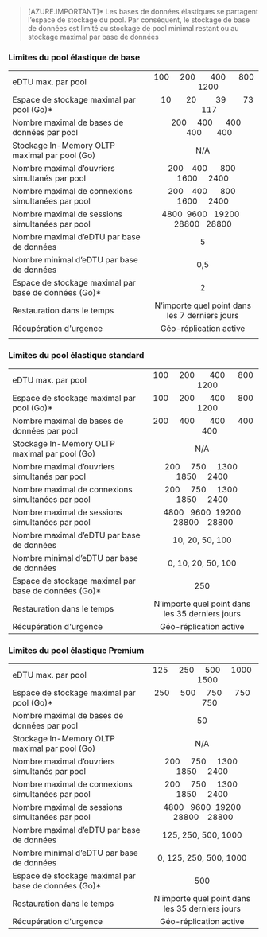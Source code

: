 
> [AZURE.IMPORTANT]* Les bases de données élastiques se partagent l’espace de stockage du pool. Par conséquent, le stockage de base de données est limité au stockage de pool minimal restant ou au stockage maximal par base de données

### Limites du pool élastique de base

| | |
|---|:---:|
| eDTU max. par pool | &nbsp;100 &nbsp;&nbsp;&nbsp; 200 &nbsp;&nbsp;&nbsp;&nbsp;&nbsp; 400 &nbsp;&nbsp;&nbsp;&nbsp; 800 &nbsp;&nbsp;&nbsp;&nbsp; 1200 |
| Espace de stockage maximal par pool (Go)*| &nbsp;&nbsp;&nbsp;&nbsp;10 &nbsp;&nbsp;&nbsp;&nbsp;&nbsp;&nbsp;20 &nbsp;&nbsp;&nbsp;&nbsp;&nbsp;&nbsp;&nbsp;&nbsp;39 &nbsp;&nbsp;&nbsp;&nbsp;&nbsp;&nbsp;&nbsp;73 &nbsp;&nbsp;&nbsp;&nbsp;&nbsp;&nbsp;117 |
| Nombre maximal de bases de données par pool | &nbsp;&nbsp;&nbsp;200 &nbsp;&nbsp;&nbsp;&nbsp;400 &nbsp;&nbsp;&nbsp;&nbsp;&nbsp;400 &nbsp;&nbsp;&nbsp;&nbsp;&nbsp;&nbsp;400 &nbsp;&nbsp;&nbsp;&nbsp;&nbsp;&nbsp;400 |
| Stockage In-Memory OLTP maximal par pool (Go)| N/A |
| Nombre maximal d’ouvriers simultanés par pool | &nbsp;&nbsp;&nbsp;200 &nbsp;&nbsp; 400 &nbsp;&nbsp;&nbsp;&nbsp; 800 &nbsp;&nbsp;&nbsp; 1600 &nbsp;&nbsp;&nbsp;&nbsp;2400 |
| Nombre maximal de connexions simultanées par pool | &nbsp;&nbsp;&nbsp;200 &nbsp;&nbsp; 400 &nbsp;&nbsp;&nbsp;&nbsp; 800 &nbsp;&nbsp;&nbsp; 1600 &nbsp;&nbsp;&nbsp;&nbsp;2400 |
| Nombre maximal de sessions simultanées par pool | 4800 &nbsp;9600 &nbsp; 19200 &nbsp; 28800 &nbsp; 28800 |
| Nombre maximal d’eDTU par base de données | 5 |
| Nombre minimal d’eDTU par base de données | 0,5 |
| Espace de stockage maximal par base de données (Go)* | 2 |
| Restauration dans le temps | N’importe quel point dans les 7 derniers jours |
| Récupération d'urgence | Géo-réplication active |
|||

### Limites du pool élastique standard

| | |
|---|:---:|
| eDTU max. par pool | &nbsp;100 &nbsp;&nbsp;&nbsp; 200 &nbsp;&nbsp;&nbsp;&nbsp;&nbsp; 400 &nbsp;&nbsp;&nbsp;&nbsp; 800 &nbsp;&nbsp;&nbsp;&nbsp; 1200 |
| Espace de stockage maximal par pool (Go)*| &nbsp;100 &nbsp;&nbsp;&nbsp; 200 &nbsp;&nbsp;&nbsp;&nbsp;&nbsp; 400 &nbsp;&nbsp;&nbsp;&nbsp; 800 &nbsp;&nbsp;&nbsp;&nbsp; 1200 |
| Nombre maximal de bases de données par pool | &nbsp;200 &nbsp;&nbsp;&nbsp;&nbsp;400 &nbsp;&nbsp;&nbsp;&nbsp;&nbsp;&nbsp;400 &nbsp;&nbsp;&nbsp;&nbsp;&nbsp;400 &nbsp;&nbsp;&nbsp;&nbsp;&nbsp;&nbsp;&nbsp;400 |
| Stockage In-Memory OLTP maximal par pool (Go)| N/A |
| Nombre maximal d’ouvriers simultanés par pool | &nbsp;&nbsp;200 &nbsp;&nbsp;&nbsp; 750 &nbsp;&nbsp;&nbsp; 1300 &nbsp;&nbsp; 1850 &nbsp;&nbsp;&nbsp; 2400 |
| Nombre maximal de connexions simultanées par pool | &nbsp;&nbsp;200 &nbsp;&nbsp;&nbsp; 750 &nbsp;&nbsp;&nbsp; 1300 &nbsp;&nbsp; 1850 &nbsp;&nbsp;&nbsp; 2400 |
| Nombre maximal de sessions simultanées par pool | 4800 &nbsp; 9600 &nbsp;19200 &nbsp;28800 &nbsp;&nbsp; 28800 |
| Nombre maximal d’eDTU par base de données | 10, 20, 50, 100 |
| Nombre minimal d’eDTU par base de données | 0, 10, 20, 50, 100 |
| Espace de stockage maximal par base de données (Go)* | 250 |
| Restauration dans le temps | N’importe quel point dans les 35 derniers jours |
| Récupération d'urgence | Géo-réplication active |


### Limites du pool élastique Premium

| | |
|---|:---:|
| eDTU max. par pool | 125 &nbsp;&nbsp;&nbsp; 250 &nbsp;&nbsp;&nbsp; 500 &nbsp;&nbsp;&nbsp; 1000 &nbsp;&nbsp;&nbsp; &nbsp;1500 |
| Espace de stockage maximal par pool (Go)*| 250 &nbsp;&nbsp;&nbsp; 500 &nbsp;&nbsp;&nbsp; 750 &nbsp;&nbsp;&nbsp;&nbsp; 750 &nbsp;&nbsp;&nbsp;&nbsp;&nbsp;&nbsp; 750 |
| Nombre maximal de bases de données par pool | 50 |
| Stockage In-Memory OLTP maximal par pool (Go)| N/A |
| Nombre maximal d’ouvriers simultanés par pool | &nbsp;&nbsp;200 &nbsp;&nbsp;&nbsp; 750 &nbsp;&nbsp;&nbsp; 1300 &nbsp;&nbsp; 1850 &nbsp;&nbsp;&nbsp; 2400 |
| Nombre maximal de connexions simultanées par pool | &nbsp;&nbsp;200 &nbsp;&nbsp;&nbsp; 750 &nbsp;&nbsp;&nbsp; 1300 &nbsp;&nbsp; 1850 &nbsp;&nbsp;&nbsp; 2400 |
| Nombre maximal de sessions simultanées par pool | 4800 &nbsp; 9600 &nbsp;19200 &nbsp;28800 &nbsp;&nbsp; 28800 |
| Nombre maximal d’eDTU par base de données | 125, 250, 500, 1000 |
| Nombre minimal d’eDTU par base de données | 0, 125, 250, 500, 1000 |
| Espace de stockage maximal par base de données (Go)* | 500 |
| Restauration dans le temps | N’importe quel point dans les 35 derniers jours |
| Récupération d'urgence | Géo-réplication active |

<!---HONumber=AcomDC_0817_2016-->